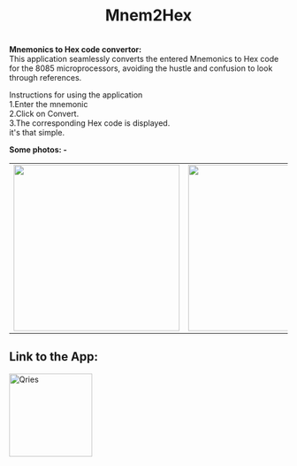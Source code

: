 <h1 align='center'>Mnem2Hex</h1> <br>
<b><b1>Mnemonics to Hex code convertor:</b1> <br> </b>
This application seamlessly converts the entered Mnemonics to Hex code for the 8085 microprocessors, avoiding the hustle and confusion to look through references.<br>
<p>    
         
Instructions for using the application<br>
1.Enter the mnemonic<br>
2.Click on Convert.<br>
3.The corresponding Hex code is displayed.<br>
it's that simple.<br>

**Some photos: -** <br>
<table>
  <tr>
  
<td><img src="https://i.ibb.co/6PJDKV7/B6m-Hlz-Sb-OSmcz0-Yn0-Mn-K4ywts-S6-Wdf-Hrvp-CAqv-M9-Qyp-Mk-GSIOOylc-PVn7y9q3-Z-tl-Q-w1366-h625-rw.webp" width="300"></td>
<td><img src="https://i.ibb.co/sgYb3wW/Sc-D0jm-Vg1azzp-T1-SZzt-Ltx-Zi2m6jofbm-Tvp4-Pp-b-I-kw-Pt2jxr-Ng-DU01x-Gl04-Sr6k-M-w1366-h625-rw.webp" width="300"></td>
<td><img src="https://i.ibb.co/jybGzK8/H7-Wbqp-Nd-CX-PTY4r-Fev-Ea-B16n-Wh-TUl94-R7-KQaauow-SR5-DNh-A3-Ef-Og-Th7-HVQ7v-ZEHW8-w1366-h625-rw.webp" width="300"></td>
<td><img src="https://i.ibb.co/rbMvdcf/exwj-Wii-Gv9-QWY0vwat4-T8-No-F3-JNBM1-CE2-pao-SYHZUtdn-K1-HGk1-Nb-Dy-u3-PI-T0-AA-w1366-h625-rw.webp" width="300"></td>
</tr>
</table>

**Link to the App:**
-----------------------------------------------------------------
</a>

<a href="https://play.google.com/store/apps/details?id=com.zndvelopers.Mnem2Hexsahq">
         <img alt="Qries" src="https://i.ibb.co/zZbyQmR/en-badge-web-generic.png"
         width=150" >
      </a>
